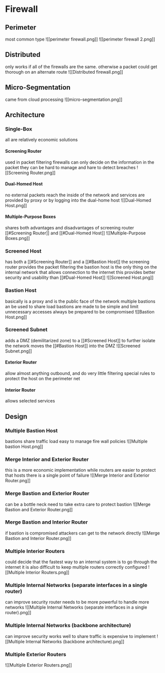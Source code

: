 # Firewall
## Perimeter
most common type
![[perimeter firewall.png]]
![[perimeter firewall 2.png]]

## Distributed
only works if all of the firewalls are the same. otherwise a packet could get thorough on an alternate route
![[Distributed firewall.png]]

## Micro-Segmentation
came from cloud processing
![[micro-segmentation.png]]

## Architecture
### Single-Box
all are relatively economic solutions

#### Screening Router
used in packet filtering firewalls
can only decide on the information in the packet
they can be hard to manage and hare to detect  breaches
![[Screening Router.png]]

#### Dual-Homed Host
no external packets reach the inside of the network and services are provided by proxy or by logging into the dual-home host
![[Dual-Homed Host.png]]

#### Multiple-Purpose Boxes
shares both advantages and disadvantages of screening router [[#Screening Router]] and [[#Dual-Homed Host]]
![[Multiple-Purpose Boxes.png]]

### Screened Host
has both a [[#Screening Router]] and a [[#Bastion Host]]
the screening router provides the packet filtering 
the bastion host is the only thing on the internal network that allows connection to the internet
this provides better security and usability than [[#Dual-Homed Host]]
![[Screened Host.png]]

### Bastion Host
basically is a proxy and is the public face of the network
multiple bastions an be used to share load
bastions are made to be simple and limit unnecessary accesses
always be prepared to be compromised
![[Bastion Host.png]]

### Screened Subnet
adds a DMZ (demilitarized zone) to a [[#Screened Host]] to further isolate the network
moves the [[#Bastion Host]] into the DMZ
![[Screened Subnet.png]]

#### Exterior Router
allow almost anything outbound, and do very little filtering
special rules to protect the host on the perimeter net

#### Interior Router
allows selected services

## Design
### Multiple Bastion Host
bastions share traffic load
easy to manage fire wall policies
![[Multiple bastion Host.png]]

### Merge Interior and Exterior Router
this is a more economic implementation
while routers are easier to protect that hosts there is a single point of failure
![[Merge Interior and Exterior Router.png]]

### Merge Bastion and Exterior Router
can be a bottle neck
need to take extra care to protect bastion
![[Merge Bastion and Exterior Router.png]]

### Merge Bastion and Interior Router
if bastion is compromised attackers can get to the network directly
![[Merge Bastion and Interior Router.png]]

### Multiple Interior Routers
could decide that the fastest way to an internal system is to go through the internet
it is also difficult to keep multiple routers correctly configured
![[Multiple Interior Routers.png]]

### Multiple Internal Networks (separate interfaces in a single router)
can improve security
router needs to be more powerful to handle more networks
![[Multiple Internal Networks (separate interfaces in a single router).png]]

### Multiple Internal Networks (backbone architecture)
can improve security
works well to share traffic
is expensive to implement
![[Multiple Internal Networks (backbone architecture).png]]

### Multiple Exterior Routers
![[Multiple Exterior Routers.png]]
